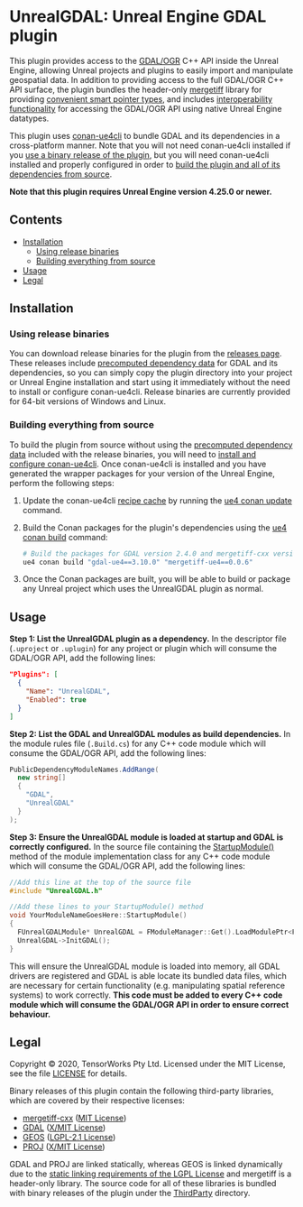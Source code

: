 # UnrealGDAL: Unreal Engine GDAL plugin

This plugin provides access to the [GDAL/OGR](https://gdal.org/) C++ API inside the Unreal Engine, allowing Unreal projects and plugins to easily import and manipulate geospatial data. In addition to providing access to the full GDAL/OGR C++ API surface, the plugin bundles the header-only [mergetiff](https://github.com/adamrehn/mergetiff-cxx) library for providing [convenient smart pointer types](./Source/UnrealGDAL/Public/SmartPointers.h), and includes [interoperability functionality](./Source/UnrealGDAL/Public/GDALHelpers.h) for accessing the GDAL/OGR API using native Unreal Engine datatypes.

This plugin uses [conan-ue4cli](https://github.com/adamrehn/conan-ue4cli) to bundle GDAL and its dependencies in a cross-platform manner. Note that you will not need conan-ue4cli installed if you [use a binary release of the plugin](#using-release-binaries), but you will need conan-ue4cli installed and properly configured in order to [build the plugin and all of its dependencies from source](#building-everything-from-source).

**Note that this plugin requires Unreal Engine version 4.25.0 or newer.**


## Contents

- [Installation](#installation)
  - [Using release binaries](#using-release-binaries)
  - [Building everything from source](#building-everything-from-source)
- [Usage](#usage)
- [Legal](#legal)


## Installation

### Using release binaries

You can download release binaries for the plugin from the [releases page](https://github.com/TensorWorks/UnrealGDAL/releases). These releases include [precomputed dependency data](https://docs.adamrehn.com/conan-ue4cli/read-these-first/concepts#precomputed-dependency-data) for GDAL and its dependencies, so you can simply copy the plugin directory into your project or Unreal Engine installation and start using it immediately without the need to install or configure conan-ue4cli. Release binaries are currently provided for 64-bit versions of Windows and Linux.

### Building everything from source

To build the plugin from source without using the [precomputed dependency data](https://docs.adamrehn.com/conan-ue4cli/read-these-first/concepts#precomputed-dependency-data) included with the release binaries, you will need to [install and configure conan-ue4cli](https://docs.adamrehn.com/conan-ue4cli/workflow/installation). Once conan-ue4cli is installed and you have generated the wrapper packages for your version of the Unreal Engine, perform the following steps:

1. Update the conan-ue4cli [recipe cache](https://docs.adamrehn.com/conan-ue4cli/read-these-first/concepts#recipe-cache) by running the [ue4 conan update](https://docs.adamrehn.com/conan-ue4cli/commands/update) command.

2. Build the Conan packages for the plugin's dependencies using the [ue4 conan build](https://docs.adamrehn.com/conan-ue4cli/commands/build) command:
    
    ```bash
    # Build the packages for GDAL version 2.4.0 and mergetiff-cxx version 0.0.6
    ue4 conan build "gdal-ue4==3.10.0" "mergetiff-ue4==0.0.6"
    ```

3. Once the Conan packages are built, you will be able to build or package any Unreal project which uses the UnrealGDAL plugin as normal.


## Usage

**Step 1: List the UnrealGDAL plugin as a dependency.** In the descriptor file (`.uproject` or `.uplugin`) for any project or plugin which will consume the GDAL/OGR API, add the following lines:

```json
"Plugins": [
  {
    "Name": "UnrealGDAL",
    "Enabled": true
  }
]
```

**Step 2: List the GDAL and UnrealGDAL modules as build dependencies.** In the module rules file (`.Build.cs`) for any C++ code module which will consume the GDAL/OGR API, add the following lines:

```csharp
PublicDependencyModuleNames.AddRange(
  new string[]
  {
    "GDAL",
    "UnrealGDAL"
  }
);
```

**Step 3: Ensure the UnrealGDAL module is loaded at startup and GDAL is correctly configured.** In the source file containing the [StartupModule()](https://docs.unrealengine.com/en-US/API/Runtime/Core/Modules/IModuleInterface/StartupModule/index.html) method of the module implementation class for any C++ code module which will consume the GDAL/OGR API, add the following lines:

```cxx
//Add this line at the top of the source file
#include "UnrealGDAL.h"

//Add these lines to your StartupModule() method
void YourModuleNameGoesHere::StartupModule()
{
  FUnrealGDALModule* UnrealGDAL = FModuleManager::Get().LoadModulePtr<FUnrealGDALModule>("UnrealGDAL");
  UnrealGDAL->InitGDAL();
}
```

This will ensure the UnrealGDAL module is loaded into memory, all GDAL drivers are registered and GDAL is able locate its bundled data files, which are necessary for certain functionality (e.g. manipulating spatial reference systems) to work correctly. **This code must be added to every C++ code module which will consume the GDAL/OGR API in order to ensure correct behaviour.**


## Legal

Copyright &copy; 2020, TensorWorks Pty Ltd. Licensed under the MIT License, see the file [LICENSE](./LICENSE) for details.

Binary releases of this plugin contain the following third-party libraries, which are covered by their respective licenses:

- [mergetiff-cxx](https://github.com/adamrehn/mergetiff-cxx) ([MIT License](https://github.com/adamrehn/mergetiff-cxx/blob/master/LICENSE))
- [GDAL](https://gdal.org/) ([X/MIT License](https://github.com/OSGeo/gdal/blob/master/gdal/LICENSE.TXT))
- [GEOS](https://trac.osgeo.org/geos) ([LGPL-2.1 License](https://github.com/libgeos/geos/blob/master/COPYING))
- [PROJ](https://proj.org/) ([X/MIT License](https://github.com/OSGeo/PROJ/blob/master/COPYING))

GDAL and PROJ are linked statically, whereas GEOS is linked dynamically due to the [static linking requirements of the LGPL License](https://www.gnu.org/licenses/gpl-faq.en.html#LGPLStaticVsDynamic) and mergetiff is a header-only library. The source code for all of these libraries is bundled with binary releases of the plugin under the [ThirdParty](./ThirdParty) directory.
